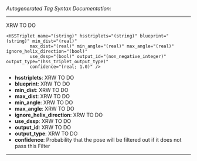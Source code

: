 _Autogenerated Tag Syntax Documentation:_

---
XRW TO DO

```
<HSSTriplet name="(string)" hsstriplets="(string)" blueprint="(string)" min_dist="(real)"
         max_dist="(real)" min_angle="(real)" max_angle="(real)" ignore_helix_direction="(bool)"
         use_dssp="(bool)" output_id="(non_negative_integer)" output_type="(hss_triplet_output_type)"
         confidence="(real; 1.0)" />
```

-   **hsstriplets**: XRW TO DO
-   **blueprint**: XRW TO DO
-   **min_dist**: XRW TO DO
-   **max_dist**: XRW TO DO
-   **min_angle**: XRW TO DO
-   **max_angle**: XRW TO DO
-   **ignore_helix_direction**: XRW TO DO
-   **use_dssp**: XRW TO DO
-   **output_id**: XRW TO DO
-   **output_type**: XRW TO DO
-   **confidence**: Probability that the pose will be filtered out if it does not pass this Filter

---
